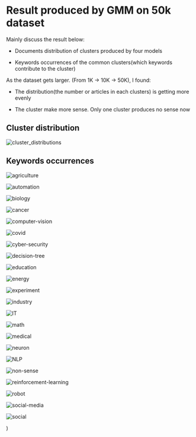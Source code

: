 # Result produced by GMM on 50k dataset

Mainly discuss the result below:

- Documents distribution of clusters produced by four models

- Keywords occurrences of  the common clusters(which keywords contribute to the cluster)

As the dataset gets larger. (From 1K -> 10K -> 50K), I found:

- The distribution(the number or articles in each clusters) is getting more evenly

- The cluster make more sense. Only one cluster produces no sense now

  

## Cluster distribution

![cluster_distributions](Performance-Comparison/50k_result_comparison/images/cluster_distributions.png)

## Keywords occurrences

![agriculture](Performance-Comparison/50k_result_comparison/images/agriculture.png)

![automation](Performance-Comparison/50k_result_comparison/automation.png)

![biology](Performance-Comparison/50k_result_comparison/images/biology.png)

![cancer](Performance-Comparison/50k_result_comparison/images/cancer.png)

![computer-vision](Performance-Comparison/50k_result_comparison/images/computer-vision.png)

![covid](Performance-Comparison/50k_result_comparison/images/covid.png)

![cyber-security](Performance-Comparison/50k_result_comparison/images/cyber-security.png)

![decision-tree](Performance-Comparison/50k_result_comparison/images/decision-tree.png)

![education](Performance-Comparison/50k_result_comparison/images/education.png)

![energy](Performance-Comparison/50k_result_comparison/images/energy.png)

![experiment](Performance-Comparison/50k_result_comparison/images/experiment.png)

![industry](Performance-Comparison/50k_result_comparison/images/industry.png)

![IT](Performance-Comparison/50k_result_comparison/images/IT.png)

![math](Performance-Comparison/50k_result_comparison/images/math.png)

![medical](Performance-Comparison/50k_result_comparison/images/medical.png)

![neuron](Performance-Comparison/50k_result_comparison/images/neuron.png)

![NLP](Performance-Comparison/50k_result_comparison/images/NLP.png)

![non-sense](Performance-Comparison/50k_result_comparison/images/non-sense.png)

![reinforcement-learning](Performance-Comparison/50k_result_comparison/images/reinforcement-learning.png)

![robot](Performance-Comparison/50k_result_comparison/images/robot.png)

![social-media](Performance-Comparison/50k_result_comparison/images/social-media.png)

![social](Performance-Comparison/50k_result_comparison/images/social.png)



























































































)
